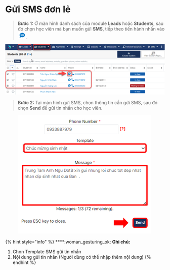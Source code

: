 # Gửi SMS đơn lẻ

> **Bước 1:** Ở màn hình danh sách của module **Leads** hoặc **Students**, sau đó chọn học viên mà bạn muốn gửi **SMS**, tiếp theo tiến hành nhấn vào <img src="../../../.gitbook/assets/smsdonle.png" alt="" data-size="original">.

![](../../../.gitbook/assets/smsdonle1.png)

> **Bước 2:** Tại màn hình gửi SMS, chọn thông tin cần gửi SMS, sau đó chọn **Send** để gửi tin nhắn cho học viên.

<figure><img src="../../../.gitbook/assets/image (111).png" alt=""><figcaption></figcaption></figure>

{% hint style="info" %}
****:woman\_gesturing\_ok: **Ghi chú:**

1. Chọn Template SMS gửi tin nhắn&#x20;
2. Nội dung gửi tin nhắn (Người dùng có thể nhập thêm nội dung)
{% endhint %}
